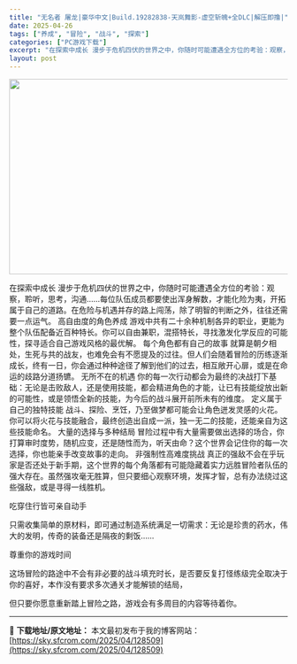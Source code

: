 ```yaml
---
title: "无名者 屠龙|豪华中文|Build.19282838-天岚舞影-虚空斩魄+全DLC|解压即撸|"
date: 2025-04-26
tags: ["养成", "冒险", "战斗", "探索"]
categories: ["PC游戏下载"]
excerpt: "在探索中成长 漫步于危机四伏的世界之中，你随时可能遭遇全方位的考验：观察，聆听，思考，沟通……每位队伍成员都要使出浑身解数，才能化险为夷，开拓属于自己的道路。在危险与机遇并存的路上闯荡，除了明智的判断之外，往往还需要一点运气。 高自由度的角色养成 游戏中共有二十余种机制各异的职业，更能为整个队伍配备&hellip;"
layout: post
---
```


<img class="aligncenter size-full wp-image-128503" src="https://sky.sfcrom.com/wp-content/uploads/2025/04/2025042608430992.webp" alt="" width="616" height="353" />

在探索中成长
漫步于危机四伏的世界之中，你随时可能遭遇全方位的考验：观察，聆听，思考，沟通……每位队伍成员都要使出浑身解数，才能化险为夷，开拓属于自己的道路。在危险与机遇并存的路上闯荡，除了明智的判断之外，往往还需要一点运气。
高自由度的角色养成
游戏中共有二十余种机制各异的职业，更能为整个队伍配备近百种特长。你可以自由兼职，混搭特长，寻找激发化学反应的可能性，探寻适合自己游戏风格的最优解。
每个角色都有自己的故事
就算是朝夕相处，生死与共的战友，也难免会有不愿提及的过往。但人们会随着冒险的历练逐渐成长，终有一日，你会通过种种途径了解到他们的过去，相互敞开心扉，或是在命运的歧路分道扬镳。
无所不在的机遇
你的每一次行动都会为最终的决战打下基础：无论是击败敌人，还是使用技能，都会精进角色的才能，让已有技能绽放出新的可能性，或是领悟全新的技能，为今后的战斗展开前所未有的维度。
定义属于自己的独特技能
战斗、探险、烹饪，乃至做梦都可能会让角色迸发灵感的火花。你可以将火花与技能融合，最终创造出自成一派，独一无二的技能，还能亲自为这些技能命名。
大量的选择与多种结局
冒险过程中有大量需要做出选择的场合，你打算审时度势，随机应变，还是随性而为，听天由命？这个世界会记住你的每一次选择，你也能亲手改变故事的走向。
非强制性高难度挑战
真正的强敌不会在乎玩家是否还处于新手期，这个世界的每个角落都有可能隐藏着实力远胜冒险者队伍的强大存在。虽然强攻毫无胜算，但只要细心观察环境，发挥才智，总有办法绕过这些强敌，或是寻得一线胜机。

吃穿住行皆可亲自动手

只需收集简单的原材料，即可通过制造系统满足一切需求：无论是珍贵的药水，伟大的发明，传奇的装备还是隔夜的剩饭……

尊重你的游戏时间

这场冒险的路途中不会有非必要的战斗填充时长，是否要反复打怪练级完全取决于你的喜好，本作没有要求多次通关才能解锁的结局，

但只要你愿意重新踏上冒险之路，游戏会有多周目的内容等待着你。

---
📖 **下载地址/原文地址：** 本文最初发布于我的博客网站：[https://sky.sfcrom.com/2025/04/128509](https://sky.sfcrom.com/2025/04/128509)
